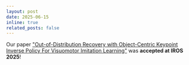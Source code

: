 ```yaml
---
layout: post
date: 2025-06-15
inline: true
related_posts: false
---
```


Our paper ["Out-of-Distribution Recovery with Object-Centric Keypoint Inverse Policy For Visuomotor Imitation Learning"](https://arxiv.org/abs/2411.03294) was <b><b>accepted at IROS 2025</b></b>!
